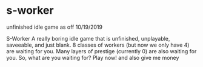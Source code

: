 # s-worker
unfinished idle game as off 10/19/2019

S-Worker
A really boring idle game that is unfinished, unplayable, saveeable, and just blank.
8 classes of workers (but now we only have 4) are waiting for you.
Many layers of prestige (currently 0) are also waiting for you.
So, what are you waiting for? Play now!
and also give me money
